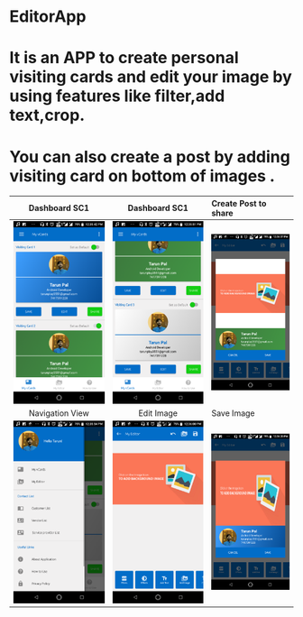 # EditorApp 
#   It is an APP to create personal visiting cards and edit your image by using features like filter,add text,crop.
# You can also create a post by adding visiting card on bottom of images .


Dashboard SC1            |      Dashboard SC1               |    Create Post to share 
:-------------------------:|:-------------------------:|:-------------------------
![](https://github.com/TarunPal3551/EditorApp/blob/master/Screenshot_20181207-123544.png)|![](https://github.com/TarunPal3551/EditorApp/blob/master/Screenshot_20181207-123552.png)|![](https://github.com/TarunPal3551/EditorApp/blob/master/Screenshot_20181207-123609.png)
Navigation View     |  Edit Image               |    Save Image
![](https://github.com/TarunPal3551/EditorApp/blob/master/Screenshot_20181207-123556.png)|![](https://github.com/TarunPal3551/EditorApp/blob/master/Screenshot_20181207-123602.png)|![](https://github.com/TarunPal3551/EditorApp/blob/master/Screenshot_20181207-123622.png)
